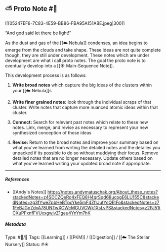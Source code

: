 ## ⛅️ Proto Note #🧠 

![[05247EF8-7C83-4E59-BB86-FBA95A151ABE.jpeg|300]]

“And god said let there be light!”

As the dust and gas of the  [[☁️ Nebula]] condenses, an idea begins to emerge from the clouds and take shape. These ideas are not quite complete though, they are still under development. These notes which are under development are what i call proto notes. The goal the proto note is to eventually develop into a  [[☀️ Main-Sequence Note]].

This development process is as follows:

1. **Write broad notes** which capture the big ideas of the clusters within your [[☁️ Nebula]]s

2. **Write finer grained notes:** look through the individual scraps of that cluster. Write notes that capture more nuanced atomic ideas within that cluster.

3. **Connect:** Search for relevant past notes which relate to these new notes. Link, merge,  and revise as necessary to represent your new synthesized conception of those ideas

4. **Revise:** Return to the broad notes and improve your summary based on what you've learned from writing the detailed notes and the detailes you unpacked if its possible to do so without muddying their focus. Remove detailed notes that are no longer necessary. Update others based on what you've learned writing your updated broad note if appropriate.

___

##### References

- [[Andy's Notes]]
  https://notes.andymatuschak.org/About_these_notes?stackedNotes=z4SDCZQeRo4xFEQ8H4qrSqd68ucpgE6LU155C&stackedNotes=zg3fYweZpbHeBTpcYke5mF4ZfrJutYcQEtFo&stackedNotes=z71FeBJGqZdyA78UNTwXCWcMGUVCWk1XsLvPS&stackedNotes=z2PJ51tCXuPFxnfFVUxxgwjvZ1geu4YnYm7hK

##### Metadata
Type: #🔵/🔵 
Tags: [[Learning]] / [[PKM]] / [[Digestion]] / [[☁️ The Stellar Nursery]]
Status: #☀️ 